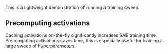 This is a lightweight demonstration of running a training sweep.

## Precomputing activations
Caching activations on-the-fly significantly increases SAE training time. Precomputing activations saves time, this is especially useful for training a large sweep of hyperparameters.


